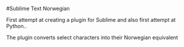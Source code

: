 #Sublime Text Norwegian

First attempt at creating a plugin for Sublime and also first attempt at Python..

The plugin converts select characters into their Norwegian equivalent
